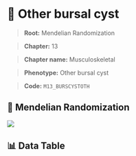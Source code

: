 # 🧪 Other bursal cyst

> **Root:** Mendelian Randomization

> **Chapter:** 13  

> **Chapter name:** Musculoskeletal

> **Phenotype:** Other bursal cyst  

> **Code:** `M13_BURSCYSTOTH`

## 🧬 Mendelian Randomization  

<img src="/MR/Figures/Forward/M13_BURSCYSTOTH.png"/>

## 📊 Data Table

<CsvTableMRF src="/MR_Data/Forward/M13_BURSCYSTOTH.csv"/>
